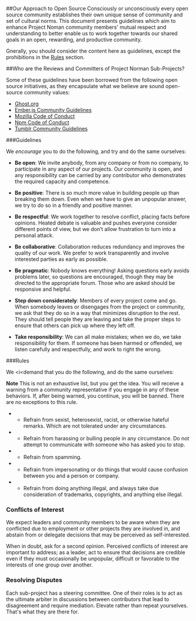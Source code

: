 ##Our Approach to Open Source
Consciously or unconsciously every open source community establishes their own unique sense of community and set of cultural norms. This document presents guidelines which aim to enhance Project Noman community members' mutual respect and understanding to better enable us to work together towards our shared goals in an open, rewarding, and productive community. 

Gnerally, you should consider the content here as guidelines, except the prohibitions in the <a href="#Rules">Rules</a> section. 


##<a name="Who are the Reviews and Committers of Project Norman Sub-Projects?"></a>Who are the Reviews and Committers of Project Norman Sub-Projects?


Some of these guidelines have been borrowed from the following open source initiatives, as they encapsulate what we believe are sound open-source community values:
+ [Ghost.org](https://ghost.org/about/guidelines/)
+ [Ember.js Community Guidelines](http://emberjs.com/guidelines/) 
+ [Mozilla Code of Conduct](https://wiki.mozilla.org/Code_of_Conduct/Draft) 
+ [Npm Code of Conduct](https://github.com/npm/policies/blob/master/conduct.md) 
+ [Tumblr Community Guidelines](https://www.tumblr.com/policy/en/community) 

###Guidelines

We <i>encourage</i> you to do the following, and try and do the same ourselves:

+ <b>Be open</b>: We invite anybody, from any company or from no company, to participate in any aspect of our projects. Our community is open, and any responsibility can be carried by any contributor who demonstrates the required capacity and competence.

+ <b>Be positive</b>: There is so much more value in building people up than breaking them down. Even when we have to give an unpopular answer, we try to do so in a friendly and positive manner.

+ <b>Be respectful</b>: We work together to resolve conflict, placing facts before opinions. Heated debate is valuable and pushes 
everyone consider different points of view, but we don’t allow frustration to turn into a personal attack.

+ <b>Be collaborative</b>: Collaboration reduces redundancy and improves the quality of our work. We prefer to work transparently and involve interested parties as early as possible.

+ <b>Be pragmatic</b>: Nobody knows everything! Asking questions early avoids problems later, so questions are encouraged, though they may be directed to the appropriate forum. Those who are asked should be responsive and helpful.

+ <b>Step down considerately</b>: Members of every project come and go. When somebody leaves or disengages from the project or community, we ask that they do so in a way that minimizes disruption to the rest. They should tell people they are leaving and take the proper steps to ensure that others can pick up where they left off.

+ <b>Take responsibility</b>: We can all make mistakes; when we do, we take responsibility for them. If someone has been harmed or offended, we listen carefully and respectfully, and work to right the wrong.

###<a name="Rules"></a>Rules

We <i<demand</i> that you do the following, and do the same ourselves:

<b>Note</b> This is not an exhaustive list, but you get the idea. You will receive a warning from a community representative if you engage in any of these behaviors. If, after being warned, you continue, you will be banned. There are no exceptions to this rule.

+ * Refrain from sexist, heterosexist, racist, or otherwise hateful remarks. Which are not tolerated under any circumstances.

+ * Refrain from harassing or bulling people in any circumstance. Do not attempt to communicate with someone who has asked you to stop.

+ * Refrain from spamming. 

+ * Refrain from impersonating or do things that would cause confusion between you and a person or company.

+ * Refrain from doing anything illegal, and always take due consideration of  trademarks, copyrights, and anything else illegal.


### Conflicts of Interest

We expect leaders and community members to be aware when they are conflicted due to employment or other projects they are involved in, and abstain from or delegate decisions that may be perceived as self-interested.

When in doubt, ask for a second opinion. Perceived conflicts of interest are important to address; as a leader, act to ensure that decisions are credible even if they must occasionally be unpopular, difficult or favorable to the interests of one group over another.

### Resolving Disputes

Each sub-project has a steering committee. One of their roles is to act as the ultimate arbiter in discussions between contributors that lead to disagreement and require mediation. Elevate rather than repeat yourselves. That's what they are there for.

